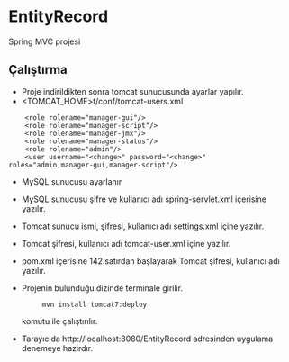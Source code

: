 # EntityRecord
Spring MVC projesi

## Çalıştırma
- Proje indirildikten sonra tomcat sunucusunda ayarlar yapılır.
- <TOMCAT_HOME>t/conf/tomcat-users.xml
```
    <role rolename="manager-gui"/>
    <role rolename="manager-script"/>
    <role rolename="manager-jmx"/>
    <role rolename="manager-status"/>
    <role rolename="admin"/>
    <user username="<change>" password="<change>" roles="admin,manager-gui,manager-script"/>
```
- MySQL sunucusu ayarlanır
- MySQL sunucusu şifre ve kullanıcı adı spring-servlet.xml içerisine yazılır.
- Tomcat sunucu ismi, şifresi, kullanıcı adı settings.xml içine yazılır.
- Tomcat şifresi, kullanıcı adı tomcat-user.xml içine yazılır.
- pom.xml içerisine 142.satırdan başlayarak Tomcat şifresi, kullanıcı adı yazılır.
- Projenin bulunduğu dizinde terminale girilir.
    
    ```console
         mvn install tomcat7:deploy
    ``` 
    komutu ile çalıştırılır.
- Tarayıcıda http://localhost:8080/EntityRecord adresinden uygulama denemeye hazırdır.
